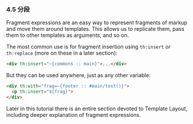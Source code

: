 ### 4.5 分段

Fragment expressions are an easy way to represent fragments of markup and move them around templates. This allows us to replicate them, pass them to other templates as arguments, and so on.

The most common use is for fragment insertion using `th:insert` or `th:replace` (more on these in a later section):
```html
<div th:insert="~{commons :: main}">...</div>
```
But they can be used anywhere, just as any other variable:
```html
<div th:with="frag=~{footer :: #main/text()}">
  <p th:insert="${frag}">
</div>
```
Later in this tutorial there is an entire section devoted to Template Layout, including deeper explanation of fragment expressions.